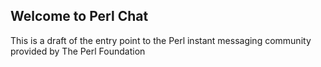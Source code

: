 ## Welcome to Perl Chat

This is a draft of the entry point to the Perl instant messaging community provided by The Perl Foundation
